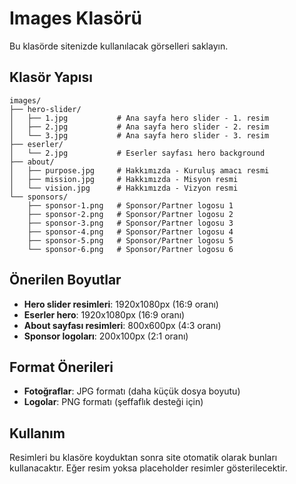# Images Klasörü

Bu klasörde sitenizde kullanılacak görselleri saklayın.

## Klasör Yapısı

```
images/
├── hero-slider/
│   ├── 1.jpg           # Ana sayfa hero slider - 1. resim
│   ├── 2.jpg           # Ana sayfa hero slider - 2. resim  
│   └── 3.jpg           # Ana sayfa hero slider - 3. resim
├── eserler/
│   └── 2.jpg           # Eserler sayfası hero background
├── about/
│   ├── purpose.jpg     # Hakkımızda - Kuruluş amacı resmi
│   ├── mission.jpg     # Hakkımızda - Misyon resmi
│   └── vision.jpg      # Hakkımızda - Vizyon resmi
└── sponsors/
    ├── sponsor-1.png   # Sponsor/Partner logosu 1
    ├── sponsor-2.png   # Sponsor/Partner logosu 2
    ├── sponsor-3.png   # Sponsor/Partner logosu 3
    ├── sponsor-4.png   # Sponsor/Partner logosu 4
    ├── sponsor-5.png   # Sponsor/Partner logosu 5
    └── sponsor-6.png   # Sponsor/Partner logosu 6
```

## Önerilen Boyutlar

- **Hero slider resimleri**: 1920x1080px (16:9 oranı)
- **Eserler hero**: 1920x1080px (16:9 oranı)
- **About sayfası resimleri**: 800x600px (4:3 oranı)
- **Sponsor logoları**: 200x100px (2:1 oranı)

## Format Önerileri

- **Fotoğraflar**: JPG formatı (daha küçük dosya boyutu)
- **Logolar**: PNG formatı (şeffaflık desteği için)

## Kullanım

Resimleri bu klasöre koyduktan sonra site otomatik olarak bunları kullanacaktır. Eğer resim yoksa placeholder resimler gösterilecektir.

